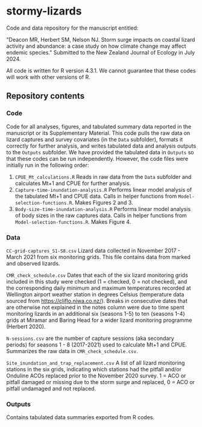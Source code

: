 # stormy-lizards

Code and data repository for the manuscript entitled:

"Deacon MR, Herbert SM, Nelson NJ. Storm surge impacts on coastal lizard activity and abundance: a case study on how climate change may affect endemic species." Submitted to the New Zealand Journal of Ecology in July 2024.

All code is written for R version 4.3.1. We cannot guarantee that these codes will work with other versions of R. 

## Repository contents

### Code

Code for all analyses, figures, and tabulated summary data reported in the manuscript or its Supplementary Material. This code pulls the raw data on lizard captures and survey covariates (in the `Data` subfolder), formats it correctly for further analysis, and writes tabulated data and analysis outputs to the `Outputs` subfolder. We have provided the tabulated data in `Outputs` so that these codes can be run independently. However, the code files were initially run in the following order:

1. `CPUE_Mt_calculations.R` Reads in raw data from the `Data` subfolder and calculates Mt+1 and CPUE for further analysis.
2. `Capture-time-inundation-analysis.R` Performs linear model analysis of the tabulated Mt+1 and CPUE data. Calls in helper functions from `Model-selection-functions.R`. Makes Figures 2 and 3. 
3. `Body-size-time-inundation-analysis.R` Performs linear model analysis of body sizes in the raw captures data. Calls in helper functions from `Model-selection-functions.R`. Makes Figure 4. 

### Data

`CC-grid-captures_S1-S8.csv` Lizard data collected in November 2017 - March 2021 from six monitoring grids. This file contains data from marked and observed lizards. 

`CMR_check_schedule.csv` Dates that each of the six lizard monitoring grids included in this study were checked (1 = checked, 0 = not checked), and the corresponding daily minimum and maximum temperatures recorded at Wellington airport weather station in degrees Celsius (temperature data sourced from https://cliflo.niwa.co.nz/). Breaks in consecutive dates that are otherwise not explained in the notes column were due to time spent monitoring lizards in an additional six (seasons 1-5) to ten (seasons 1-4) grids at Miramar and Baring Head for a wider lizard monitoring programme (Herbert 2020).   

`N-sessions.csv` are the number of capture sessions (aka secondary periods) for seasons 1 - 8 (2017-2021) used to calculate Mt+1 and CPUE. Summarizes the raw data in `CMR_check_schedule.csv`. 

`Site_inundation_and_trap_replacement.csv` A list of all lizard monitoring stations in the six grids, indicating which stations had the pitfall and/or Onduline ACOs replaced prior to the November 2020 survey. 1 = ACO or pitfall damaged or missing due to the storm surge and replaced, 0 = ACO or pitfall undamaged and not replaced.  

### Outputs

Contains tabulated data summaries exported from R codes. 